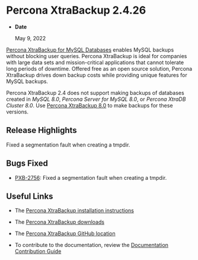 # Percona XtraBackup 2.4.26

* **Date**

    May 9, 2022

[Percona XtraBackup for MySQL Databases](https://www.percona.com/software/mysql-database/percona-xtrabackup) enables MySQL backups without blocking user queries. Percona XtraBackup is ideal for companies with large data sets and mission-critical applications that cannot tolerate long periods of downtime. Offered free as an open source solution, Percona XtraBackup drives down backup costs while providing unique features for MySQL backups.

Percona XtraBackup 2.4 does not support making backups of databases created in *MySQL 8.0*, *Percona Server for MySQL 8.0*, or *Percona XtraDB Cluster 8.0*. Use [Percona XtraBackup 8.0](https://www.percona.com/downloads/Percona-XtraBackup-LATEST/#) to make backups for these versions.

## Release Highlights

Fixed a segmentation fault when creating a tmpdir.

## Bugs Fixed

* [PXB-2756](https://jira.percona.com/browse/PXB-2756): Fixed a segmentation fault when creating a tmpdir.

## Useful Links

* The [Percona XtraBackup installation instructions](https://www.percona.com/doc/percona-xtrabackup/2.4/installation.html)

* The [Percona XtraBackup downloads](https://www.percona.com/downloads/Percona-XtraBackup-2.4)

* The [Percona XtraBackup GitHub location](https://github.com/percona/percona-xtrabackup)

* To contribute to the documentation, review the [Documentation Contribution Guide](https://github.com/percona/percona-xtrabackup/blob/8.0/storage/innobase/xtrabackup/doc/source/contributing.md)
